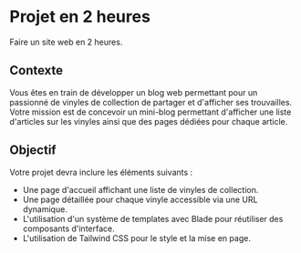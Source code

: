 
# Projet en 2 heures

Faire un site web en 2 heures.

## Contexte

Vous êtes en train de développer un blog web permettant pour un passionné de vinyles de collection de partager et d'afficher ses trouvailles. Votre mission est de concevoir un mini-blog permettant d'afficher une liste d'articles sur les vinyles ainsi que des pages dédiées pour chaque article.

## Objectif

Votre projet devra inclure les éléments suivants :

- Une page d'accueil affichant une liste de vinyles de collection.
- Une page détaillée pour chaque vinyle accessible via une URL dynamique.
- L'utilisation d'un système de templates avec Blade pour réutiliser des composants d'interface.
- L'utilisation de Tailwind CSS pour le style et la mise en page.


